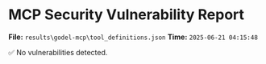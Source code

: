 # MCP Security Vulnerability Report
**File:** `results\godel-mcp\tool_definitions.json`
**Time:** `2025-06-21 04:15:48`

✅ No vulnerabilities detected.